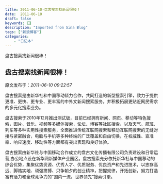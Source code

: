 ```yaml
---
title: 2011-06-10-盘古搜索找新闻很棒！
date:  2011-06-10
draft: false
keywords: []
description: "Imported from Sina Blog"
tags: ["新浪博客"]
categories: 
    - "日记本"
---
```

盘古搜索找新闻很棒！
## 盘古搜索找新闻很棒！

 原文发布于：*2011-06-10 09:22:57*

盘古搜索是由新华社和中国移动倾力合作，共同打造的新型搜索引擎，致力于提供更准、更快、更专业、更丰富的中外文新闻搜索服务，并积极拓展更贴近网民需求的多元化搜索业务。

盘古搜索于2010年12月推出测试版，目前已经拥有新闻、网页、移动等特色搜索，图片、音乐、视频等多媒体搜索，论坛、博客等社区搜索，以及天气、航班、列车等多种实用性搜索服务，全面推进传统互联网搜索和移动互联网搜索的无缝对接与紧密融合，电脑与手机等多种终端的广泛覆盖和自由切换，在权威性、查准率、响应速度、移动性等方面都有突出表现和良好体验。

盘古搜索由新华社与中国移动合作成立的盘古文化传播有限公司负责建设和日常运营,办公地点设在新华网新媒体产业园区。盘古搜索充分依托新华社与中国移动的综合优势，集聚优势资源、优秀人才、优质服务、优良资产和先进技术，以志存高远、脚踏实地、顽强拼搏、只争朝夕的创业精神，把握规律，开拓创新，努力打造富有活力和全球竞争力的&ldquo;国内一流，世界领先&rdquo;搜索引擎。


